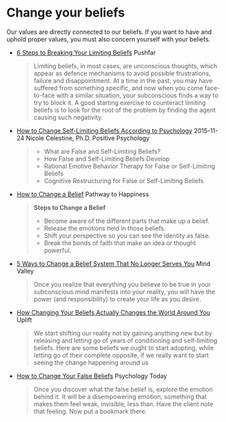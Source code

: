 # Change your beliefs

Our values are directly connected to our beliefs. If you want to have and uphold proper values, you must also concern yourself with your beliefs.

* [6 Steps to Breaking Your Limiting Beliefs](https://www.pushfar.com/article/6-steps-to-breaking-your-limiting-beliefs/) Pushfar
  >  Limiting beliefs, in most cases, are unconscious thoughts, which appear as defence mechanisms to avoid possible frustrations, failure and disappointment. At a time in the past, you may have suffered from something specific, and now when you come face-to-face with a similar situation, your subconscious finds a way to try to block it. A good starting exercise to counteract limiting beliefs is to look for the root of the problem by finding the agent causing such negativity. 
* [How to Change Self-Limiting Beliefs According to Psychology](https://positivepsychology.com/false-beliefs/) 2015-11-24 Nicole Celestine, Ph.D. Positive Psychology
  > - What are False and Self-Limiting Beliefs?
  > - How False and Self-Limiting Beliefs Develop
  > - Rational Emotive Behavior Therapy for False or Self-Limiting Beliefs
  > - Cognitive Restructuring for False or Self-Limiting Beliefs
* [How to Change a Belief](https://pathwaytohappiness.com/blog/how-change-belief/) Pathway to Happiness
  > **Steps to Change a Belief**
  > - Become aware of the different parts that make up a belief.
  > - Release the emotions held in those beliefs.
  > - Shift your perspective so you can see the identity as false.
  > - Break the bonds of faith that make an idea or thought powerful.
* [5 Ways to Change a Belief System That No Longer Serves You](https://blog.mindvalley.com/belief-system/#h-5-ways-to-change-your-personal-belief-system-from-marisa-peer) Mind Valley
  > Once you realize that everything you believe to be true in your subconscious mind manifests into your reality, you will have the power (and responsibility) to create your life as you desire.
* [How Changing Your Beliefs Actually Changes the World Around You](https://uplift.love/how-changing-your-beliefs-actually-changes-the-world-around-you/) Uplift
  > We start shifting our reality not by gaining anything new but by releasing and letting go of years of conditioning and self-limiting beliefs. Here are some beliefs we ought to start adopting, while letting go of their complete opposite, if we really want to start seeing the change happening around us
* [How to Change Your False Beliefs](https://www.psychologytoday.com/us/blog/the-angry-therapist/201706/how-change-your-false-beliefs) Psychology Today
  > Once you discover what the false belief is, explore the emotion behind it. It will be a disempowering emotion, something that makes them feel weak, invisible, less than. Have the client note that feeling. Now put a bookmark there. 